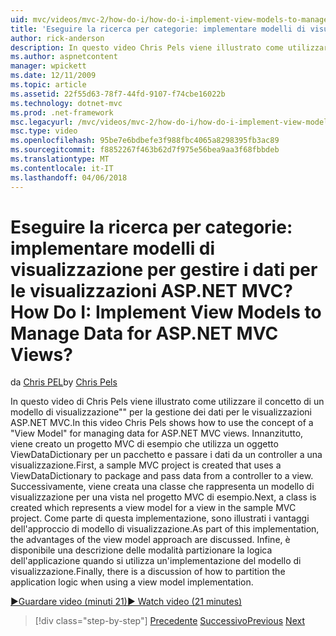 ```yaml
---
uid: mvc/videos/mvc-2/how-do-i/how-do-i-implement-view-models-to-manage-data-for-aspnet-mvc-views
title: 'Eseguire la ricerca per categorie: implementare modelli di visualizzazione per gestire i dati per le visualizzazioni ASP.NET MVC? | Microsoft Docs'
author: rick-anderson
description: In questo video Chris Pels viene illustrato come utilizzare il concetto di un &quot;modello di visualizzazione&quot; per la gestione dei dati per le visualizzazioni ASP.NET MVC. Innanzitutto, un progetto MVC di esempio è le cre...
ms.author: aspnetcontent
manager: wpickett
ms.date: 12/11/2009
ms.topic: article
ms.assetid: 22f55d63-78f7-44fd-9107-f74cbe16022b
ms.technology: dotnet-mvc
ms.prod: .net-framework
msc.legacyurl: /mvc/videos/mvc-2/how-do-i/how-do-i-implement-view-models-to-manage-data-for-aspnet-mvc-views
msc.type: video
ms.openlocfilehash: 95be7e6bdbefe3f988fbc4065a8298395fb3ac89
ms.sourcegitcommit: f8852267f463b62d7f975e56bea9aa3f68fbbdeb
ms.translationtype: MT
ms.contentlocale: it-IT
ms.lasthandoff: 04/06/2018
---
```

<a name="how-do-i-implement-view--models-to-manage-data-for-aspnet-mvc-views"></a><span data-ttu-id="26ace-105">Eseguire la ricerca per categorie: implementare modelli di visualizzazione per gestire i dati per le visualizzazioni ASP.NET MVC?</span><span class="sxs-lookup"><span data-stu-id="26ace-105">How Do I: Implement View  Models to Manage Data for ASP.NET MVC Views?</span></span>
====================
<span data-ttu-id="26ace-106">da [Chris PEL](https://twitter.com/chrispels)</span><span class="sxs-lookup"><span data-stu-id="26ace-106">by [Chris Pels](https://twitter.com/chrispels)</span></span>

<span data-ttu-id="26ace-107">In questo video di Chris Pels viene illustrato come utilizzare il concetto di un modello di visualizzazione"" per la gestione dei dati per le visualizzazioni ASP.NET MVC.</span><span class="sxs-lookup"><span data-stu-id="26ace-107">In this video Chris Pels shows how to use the concept of a "View Model" for managing data for ASP.NET MVC views.</span></span> <span data-ttu-id="26ace-108">Innanzitutto, viene creato un progetto MVC di esempio che utilizza un oggetto ViewDataDictionary per un pacchetto e passare i dati da un controller a una visualizzazione.</span><span class="sxs-lookup"><span data-stu-id="26ace-108">First, a sample MVC project is created that uses a ViewDataDictionary to package and pass data from a controller to a view.</span></span> <span data-ttu-id="26ace-109">Successivamente, viene creata una classe che rappresenta un modello di visualizzazione per una vista nel progetto MVC di esempio.</span><span class="sxs-lookup"><span data-stu-id="26ace-109">Next, a class is created which represents a view model for a view in the sample MVC project.</span></span> <span data-ttu-id="26ace-110">Come parte di questa implementazione, sono illustrati i vantaggi dell'approccio di modello di visualizzazione.</span><span class="sxs-lookup"><span data-stu-id="26ace-110">As part of this implementation, the advantages of the view model approach are discussed.</span></span> <span data-ttu-id="26ace-111">Infine, è disponibile una descrizione delle modalità partizionare la logica dell'applicazione quando si utilizza un'implementazione del modello di visualizzazione.</span><span class="sxs-lookup"><span data-stu-id="26ace-111">Finally, there is a discussion of how to partition the application logic when using a view model implementation.</span></span>

[<span data-ttu-id="26ace-112">&#9654;Guardare video (minuti 21)</span><span class="sxs-lookup"><span data-stu-id="26ace-112">&#9654; Watch video (21 minutes)</span></span>](https://channel9.msdn.com/Blogs/ASP-NET-Site-Videos/how-do-i-implement-view-models-to-manage-data-for-aspnet-mvc-views)

> [!div class="step-by-step"]
> <span data-ttu-id="26ace-113">[Precedente](how-do-i-work-with-data-in-aspnet-mvc-partial-views.md)
> [Successivo](how-do-i-create-a-custom-html-helper-for-an-mvc-application.md)</span><span class="sxs-lookup"><span data-stu-id="26ace-113">[Previous](how-do-i-work-with-data-in-aspnet-mvc-partial-views.md)
[Next](how-do-i-create-a-custom-html-helper-for-an-mvc-application.md)</span></span>
